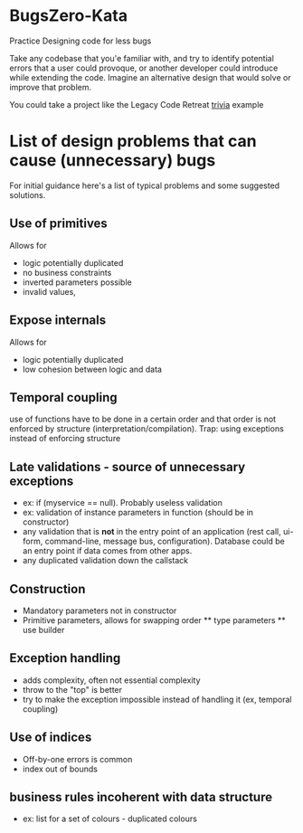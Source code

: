# BugsZero-Kata
Practice Designing code for less bugs 

Take any codebase that you'e familiar with, and try to identify potential errors that a user could provoque,
or another developer could introduce while extending the code. Imagine an alternative design that would solve or improve that problem.

You could take a project like the Legacy Code Retreat [trivia](https://github.com/jbrains/trivia) example

# List of design problems that can cause (unnecessary) bugs
For initial guidance here's a list of typical problems and some suggested solutions.

## Use of primitives 
Allows for
* logic potentially duplicated
* no business constraints
* inverted parameters possible
* invalid values,

## Expose internals 
Allows for
* logic potentially duplicated
* low cohesion between logic and data

## Temporal coupling
use of functions have to be done in a certain order and that order is not enforced by structure (interpretation/compilation). Trap: using exceptions instead of enforcing structure

## Late validations - source of unnecessary exceptions
* ex: if (myservice == null). Probably useless validation
* ex: validation of instance parameters in function (should be in constructor)
* any validation that is **not** in the entry point of an application (rest call, ui-form, command-line, message bus, configuration). Database could be an entry point if data comes from other apps.
* any duplicated validation down the callstack

## Construction
* Mandatory parameters not in constructor
* Primitive parameters, allows for swapping order
** type parameters
** use builder

## Exception handling
* adds complexity, often not essential complexity
* throw to the "top" is better
* try to make the exception impossible instead of handling it (ex, temporal coupling)

## Use of indices 
* Off-by-one errors is common
* index out of bounds

## business rules incoherent with data structure
* ex: list for a set of colours - duplicated colours

